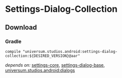 Settings-Dialog-Collection
===============

## Download ##

### Gradle ###

    compile "universum.studios.android:settings-dialog-collection:${DESIRED_VERSION}@aar"

_depends on:_
[settings-core](https://github.com/universum-studios/android_settings/tree/master/library-core),
[settings-dialog-base](https://github.com/universum-studios/android_settings/tree/master/library-dialog-base),
[universum.studios.android:dialogs](https://github.com/universum-studios/android_dialogs)